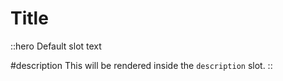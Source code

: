 # Title

::hero
Default slot text

#description
This will be rendered inside the `description` slot.
::
